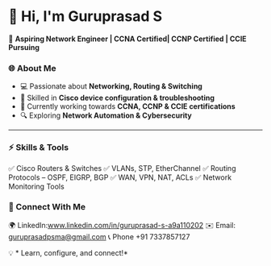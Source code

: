 # 👋 Hi, I'm Guruprasad S

🚀 **Aspiring Network Engineer | CCNA Certified| CCNP Certified | CCIE Pursuing**



### 🌐 About Me

* 💻 Passionate about **Networking, Routing & Switching**
* 📡 Skilled in **Cisco device configuration & troubleshooting**
* 📘 Currently working towards **CCNA, CCNP & CCIE certifications**
* 🔍 Exploring **Network Automation & Cybersecurity**

---

### ⚡ Skills & Tools

✅ Cisco Routers & Switches
✅ VLANs, STP, EtherChannel
✅ Routing Protocols – OSPF, EIGRP, BGP
✅ WAN, VPN, NAT, ACLs
✅ Network Monitoring Tools



### 🤝 Connect With Me

🌍 LinkedIn:www.linkedin.com/in/guruprasad-s-a9a110202 
✉️ Email: guruprasadpsma@gmail.com
📞  Phone +91 7337857127



💡 * Learn,  configure, and connect!*
